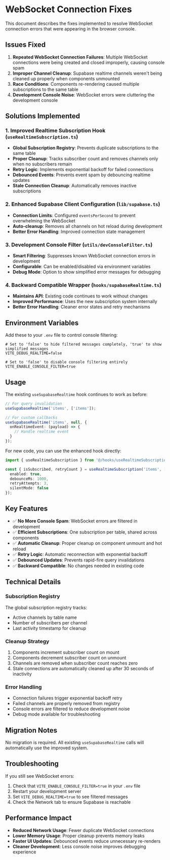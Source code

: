 # WebSocket Connection Fixes

This document describes the fixes implemented to resolve WebSocket connection errors that were appearing in the browser console.

## Issues Fixed

1. **Repeated WebSocket Connection Failures**: Multiple WebSocket connections were being created and closed improperly, causing console spam
2. **Improper Channel Cleanup**: Supabase realtime channels weren't being cleaned up properly when components unmounted
3. **Race Conditions**: Components re-rendering caused multiple subscriptions to the same table
4. **Development Console Noise**: WebSocket errors were cluttering the development console

## Solutions Implemented

### 1. Improved Realtime Subscription Hook (`useRealtimeSubscription.ts`)

- **Global Subscription Registry**: Prevents duplicate subscriptions to the same table
- **Proper Cleanup**: Tracks subscriber count and removes channels only when no subscribers remain
- **Retry Logic**: Implements exponential backoff for failed connections
- **Debounced Events**: Prevents event spam by debouncing realtime updates
- **Stale Connection Cleanup**: Automatically removes inactive subscriptions

### 2. Enhanced Supabase Client Configuration (`lib/supabase.ts`)

- **Connection Limits**: Configured `eventsPerSecond` to prevent overwhelming the WebSocket
- **Auto-cleanup**: Removes all channels on hot reload during development
- **Better Error Handling**: Improved connection state management

### 3. Development Console Filter (`utils/devConsoleFilter.ts`)

- **Smart Filtering**: Suppresses known WebSocket connection errors in development
- **Configurable**: Can be enabled/disabled via environment variables
- **Debug Mode**: Option to show simplified error messages for debugging

### 4. Backward Compatible Wrapper (`hooks/supabaseRealtime.ts`)

- **Maintains API**: Existing code continues to work without changes
- **Improved Performance**: Uses the new subscription system internally
- **Better Error Handling**: Cleaner error states and retry mechanisms

## Environment Variables

Add these to your `.env` file to control console filtering:

```env
# Set to 'false' to hide filtered messages completely, 'true' to show simplified messages
VITE_DEBUG_REALTIME=false

# Set to 'false' to disable console filtering entirely
VITE_ENABLE_CONSOLE_FILTER=true
```

## Usage

The existing `useSupabaseRealtime` hook continues to work as before:

```typescript
// For query invalidation
useSupabaseRealtime('items', ['items']);

// For custom callbacks
useSupabaseRealtime('items', null, {
  onRealtimeEvent: (payload) => {
    // Handle realtime event
  }
});
```

For new code, you can use the enhanced hook directly:

```typescript
import { useRealtimeSubscription } from '@/hooks/useRealtimeSubscription';

const { isSubscribed, retryCount } = useRealtimeSubscription('items', ['items'], {
  enabled: true,
  debounceMs: 1000,
  retryAttempts: 3,
  silentMode: false
});
```

## Key Features

- ✅ **No More Console Spam**: WebSocket errors are filtered in development
- ✅ **Efficient Subscriptions**: One subscription per table, shared across components
- ✅ **Automatic Cleanup**: Proper cleanup on component unmount and hot reload
- ✅ **Retry Logic**: Automatic reconnection with exponential backoff
- ✅ **Debounced Updates**: Prevents rapid-fire query invalidations
- ✅ **Backward Compatible**: No changes needed in existing code

## Technical Details

### Subscription Registry

The global subscription registry tracks:
- Active channels by table name
- Number of subscribers per channel
- Last activity timestamp for cleanup

### Cleanup Strategy

1. Components increment subscriber count on mount
2. Components decrement subscriber count on unmount
3. Channels are removed when subscriber count reaches zero
4. Stale connections are automatically cleaned up after 30 seconds of inactivity

### Error Handling

- Connection failures trigger exponential backoff retry
- Failed channels are properly removed from registry
- Console errors are filtered to reduce development noise
- Debug mode available for troubleshooting

## Migration Notes

No migration is required. All existing `useSupabaseRealtime` calls will automatically use the improved system.

## Troubleshooting

If you still see WebSocket errors:

1. Check that `VITE_ENABLE_CONSOLE_FILTER=true` in your `.env` file
2. Restart your development server
3. Set `VITE_DEBUG_REALTIME=true` to see filtered messages
4. Check the Network tab to ensure Supabase is reachable

## Performance Impact

- **Reduced Network Usage**: Fewer duplicate WebSocket connections
- **Lower Memory Usage**: Proper cleanup prevents memory leaks
- **Faster UI Updates**: Debounced events reduce unnecessary re-renders
- **Cleaner Development**: Less console noise improves debugging experience
